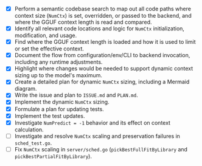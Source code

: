 - [x] Perform a semantic codebase search to map out all code paths where context size (`NumCtx`) is set, overridden, or passed to the backend, and where the GGUF context length is read and compared.
- [x] Identify all relevant code locations and logic for `NumCtx` initialization, modification, and usage.
- [x] Find where the GGUF context length is loaded and how it is used to limit or set the effective context.
- [x] Document the flow from configuration/env/CLI to backend invocation, including any runtime adjustments.
- [x] Highlight where changes would be needed to support dynamic context sizing up to the model's maximum.
- [x] Create a detailed plan for dynamic `NumCtx` sizing, including a Mermaid diagram.
- [x] Write the issue and plan to `ISSUE.md` and `PLAN.md`.
- [x] Implement the dynamic `NumCtx` sizing.
- [x] Formulate a plan for updating tests.
- [x] Implement the test updates.
- [x] Investigate `NumPredict = -1` behavior and its effect on context calculation.
- [ ] Investigate and resolve `NumCtx` scaling and preservation failures in `sched_test.go`.
- [ ] Fix `NumCtx` scaling in `server/sched.go` (`pickBestFullFitByLibrary` and `pickBestPartialFitByLibrary`).
